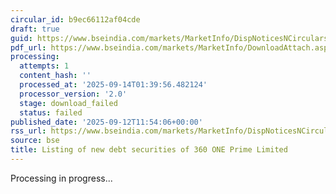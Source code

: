 ```yaml
---
circular_id: b9ec66112af04cde
draft: true
guid: https://www.bseindia.com/markets/MarketInfo/DispNoticesNCirculars.aspx?Noticeid={E777096D-C839-437A-BC85-665B9F48DA04}&noticeno=20250912-59&dt=09/12/2025&icount=59&totcount=103&flag=0
pdf_url: https://www.bseindia.com/markets/MarketInfo/DownloadAttach.aspx?id=20250912-59&attachedId=
processing:
  attempts: 1
  content_hash: ''
  processed_at: '2025-09-14T01:39:56.482124'
  processor_version: '2.0'
  stage: download_failed
  status: failed
published_date: '2025-09-12T11:54:06+00:00'
rss_url: https://www.bseindia.com/markets/MarketInfo/DispNoticesNCirculars.aspx?Noticeid={E777096D-C839-437A-BC85-665B9F48DA04}&noticeno=20250912-59&dt=09/12/2025&icount=59&totcount=103&flag=0
source: bse
title: Listing of new debt securities of 360 ONE Prime Limited
---
```


Processing in progress...